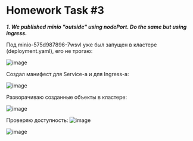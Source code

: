 # Homework Task #3

_**1. We published minio "outside" using nodePort. Do the same but using ingress.**_

Под minio-575d987896-7wsvl уже был запущен в кластере (deployment.yaml), его не трогаю:

![image](https://user-images.githubusercontent.com/72750543/151145463-0ac754ce-b67e-4f24-9497-cc982729948b.png)


Создал манифест для  Service-а и для Ingress-а:

![image](https://user-images.githubusercontent.com/72750543/151145890-7b25bbd5-ca8a-4c36-ac07-fbdf039ff6a6.png)


Разворачиваю созданные объекты в кластере:

![image](https://user-images.githubusercontent.com/72750543/151146338-df21a7f0-491f-4417-b3d5-6e90c3af6ab9.png)


Проверяю доступность:
![image](https://user-images.githubusercontent.com/72750543/151146431-35b81902-8a51-40f6-99ee-657e9b71de26.png)

![image](https://user-images.githubusercontent.com/72750543/151146576-519c3f21-7c01-479b-b07b-5bc90ef5f5e9.png)

